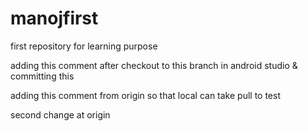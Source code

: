 # manojfirst
first repository for learning purpose

adding this comment after checkout to this branch in android studio & committing this

adding this comment from origin so that local can take pull to test

second change at origin
